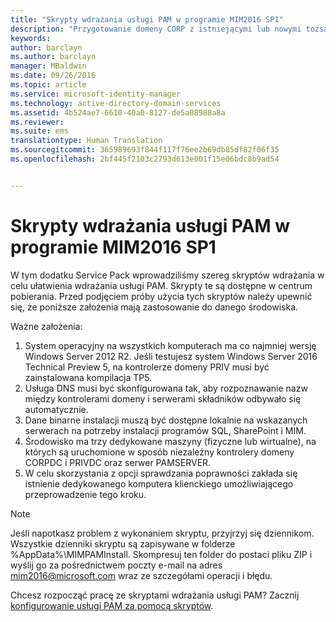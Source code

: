 ```yaml
---
title: "Skrypty wdrażania usługi PAM w programie MIM2016 SP1"
description: "Przygotowanie domeny CORP z istniejącymi lub nowymi tożsamościami, które mają być zarządzane za pomocą programu Privileged Identity Manager, z użyciem skryptów"
keywords: 
author: barclayn
ms.author: barclayn
manager: MBaldwin
ms.date: 09/26/2016
ms.topic: article
ms.service: microsoft-identity-manager
ms.technology: active-directory-domain-services
ms.assetid: 4b524ae7-6610-40a0-8127-de5a08988a8a
ms.reviewer: 
ms.suite: ems
translationtype: Human Translation
ms.sourcegitcommit: 365989693f844f117f76ee2b69db85df82f06f35
ms.openlocfilehash: 2bf445f2103c2793d613e001f15e06bdc8b9ad54


---
```


# <a name="mim2016-sp1-pam-deployment-scripts"></a>Skrypty wdrażania usługi PAM w programie MIM2016 SP1

W tym dodatku Service Pack wprowadziliśmy szereg skryptów wdrażania w celu ułatwienia wdrażania usługi PAM. Skrypty te są dostępne w centrum pobierania. Przed podjęciem próby użycia tych skryptów należy upewnić się, że poniższe założenia mają zastosowanie do danego środowiska.

Ważne założenia:
1. System operacyjny na wszystkich komputerach ma co najmniej wersję Windows Server 2012 R2. Jeśli testujesz system Windows Server 2016 Technical Preview 5, na kontrolerze domeny PRIV musi być zainstalowana kompilacja TP5.
2. Usługa DNS musi być skonfigurowana tak, aby rozpoznawanie nazw między kontrolerami domeny i serwerami składników odbywało się automatycznie.
3. Dane binarne instalacji muszą być dostępne lokalnie na wskazanych serwerach na potrzeby instalacji programów SQL, SharePoint i MIM.
4. Środowisko ma trzy dedykowane maszyny (fizyczne lub wirtualne), na których są uruchomione w sposób niezależny kontrolery domeny CORPDC i PRIVDC oraz serwer PAMSERVER.
5. W celu skorzystania z opcji sprawdzania poprawności zakłada się istnienie dedykowanego komputera klienckiego umożliwiającego przeprowadzenie tego kroku.

>[!NOTE]
>Jeśli napotkasz problem z wykonaniem skryptu, przyjrzyj się dziennikom. Wszystkie dzienniki skryptu są zapisywane w folderze %AppData%\MIMPAMInstall. Skompresuj ten folder do postaci pliku ZIP i wyślij go za pośrednictwem poczty e-mail na adres mim2016@microsoft.com wraz ze szczegółami operacji i błędu.

Chcesz rozpocząć pracę ze skryptami wdrażania usługi PAM? Zacznij [konfigurowanie usługi PAM za pomocą skryptów](/microsoft-identity-manager/pam/sp1-pam-configure-using-scripts).



<!--HONumber=Jan17_HO1-->


